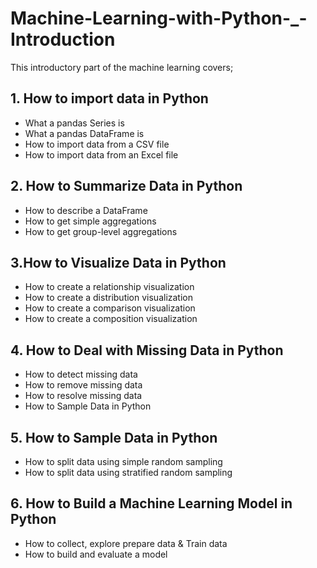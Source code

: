 # Machine-Learning-with-Python-_-Introduction
This introductory part of the machine learning covers;  
## 1. How to import data in Python
- What a pandas Series is
- What a pandas DataFrame is
- How to import data from a CSV file
- How to import data from an Excel file
## 2. How to Summarize Data in Python
- How to describe a DataFrame
- How to get simple aggregations
- How to get group-level aggregations
## 3.How to Visualize Data in Python
- How to create a relationship visualization
- How to create a distribution visualization
- How to create a comparison visualization
- How to create a composition visualization
## 4. How to Deal with Missing Data in Python
- How to detect missing data
- How to remove missing data
- How to resolve missing data
- How to Sample Data in Python
## 5. How to Sample Data in Python
- How to split data using simple random sampling
- How to split data using stratified random sampling
## 6. How to Build a Machine Learning Model in Python
- How to collect, explore prepare data & Train data
- How to build and evaluate a model
   
